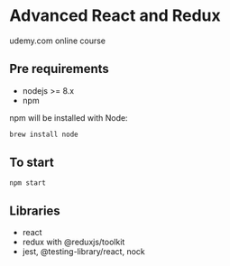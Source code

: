 # Advanced React and Redux

udemy.com online course

## Pre requirements

- nodejs >= 8.x
- npm

npm will be installed with Node:

```bash
brew install node
```

## To start
```
npm start
```

## Libraries
- react
- redux with @reduxjs/toolkit
- jest, @testing-library/react, nock